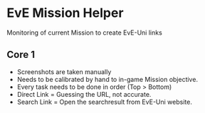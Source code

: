 # EvE Mission Helper
Monitoring of current Mission to create EvE-Uni links

## Core 1
+ Screenshots are taken manually
+ Needs to be calibrated by hand to in-game Mission objective.
+ Every task needs to be done in order (Top > Bottom)
+ Direct Link = Guessing the URL, not accurate.
+ Search Link = Open the searchresult from EvE-Uni website.